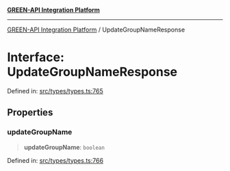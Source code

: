 [**GREEN-API Integration Platform**](../README.md)

***

[GREEN-API Integration Platform](../globals.md) / UpdateGroupNameResponse

# Interface: UpdateGroupNameResponse

Defined in: [src/types/types.ts:765](https://github.com/green-api/greenapi-integration/blob/63683bb8d19b76d9e4ce6bd0a8121d8d2cf428af/src/types/types.ts#L765)

## Properties

### updateGroupName

> **updateGroupName**: `boolean`

Defined in: [src/types/types.ts:766](https://github.com/green-api/greenapi-integration/blob/63683bb8d19b76d9e4ce6bd0a8121d8d2cf428af/src/types/types.ts#L766)
